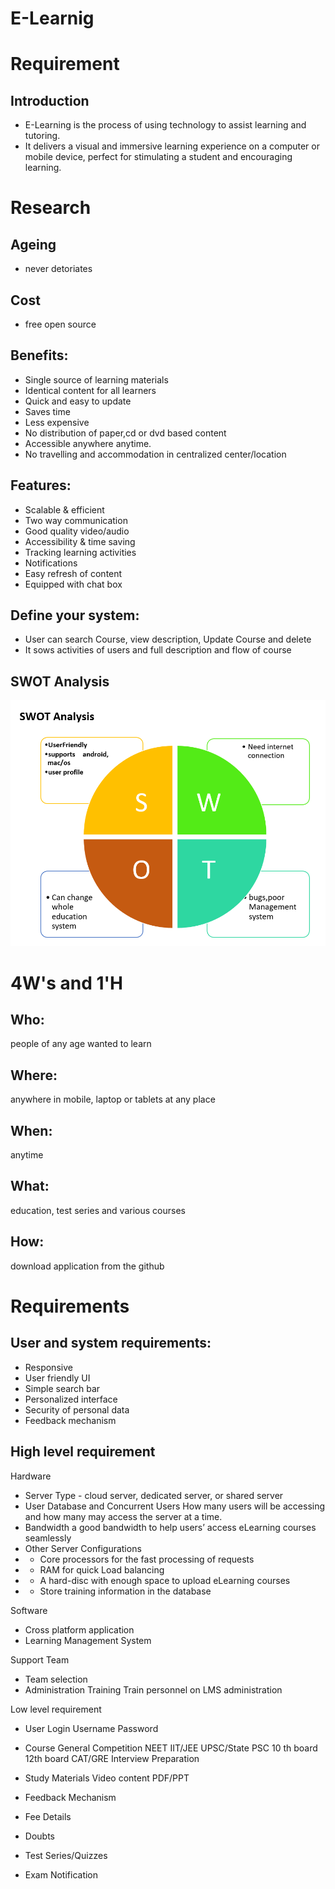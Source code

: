 # E-Learnig
# Requirement
## Introduction
* E-Learning is the process of using technology to assist learning and tutoring.
* It delivers a visual and immersive learning experience on a computer or mobile device, perfect for stimulating a student and encouraging learning.
# Research
## Ageing
* never detoriates
## Cost
* free open source 
## Benefits:
* Single source of learning materials
* Identical content for all learners
* Quick and easy to update 
* Saves time
* Less expensive
* No distribution of paper,cd or dvd based content
* Accessible anywhere anytime.
* No travelling and accommodation in centralized center/location

## Features:
* Scalable & efficient
* Two way communication
* Good quality video/audio
* Accessibility & time saving 
* Tracking learning activities
* Notifications
* Easy refresh of content
* Equipped with chat box

## Define your system:
* User can search Course, view description, Update Course and delete 
* It sows activities of users and full description and flow of course

## SWOT Analysis

![SWOT-Analysis](https://github.com/Akanksha69/E-Learnig/blob/429322a1b8e99b9bfd9ee25676f690ae88364f6e/Requirements/SWOT.png)


 

# 4W's and 1'H

## Who: 
people of any age wanted to learn

## Where: 
anywhere in mobile, laptop or tablets at any place

## When: 
anytime

## What: 
education, test series and various courses

## How: 
download application from the github

# Requirements

## User and system requirements:
* Responsive
* User friendly UI
* Simple search bar
* Personalized interface
* Security of personal data
* Feedback mechanism

## High level requirement


Hardware	
* Server Type	- cloud server, dedicated server, or shared server
* User Database and Concurrent Users	How many users will be accessing and how many may access the server at a time.
* Bandwidth	a good bandwidth to help users’ access eLearning courses seamlessly
* Other Server Configurations
* * Core processors for the fast processing of requests
* * RAM for quick Load balancing
* * A hard-disc with enough space to upload eLearning courses
* * Store training information in the database

Software

* Cross platform application
* Learning Management System

Support Team	
* Team selection
* Administration Training	Train personnel on LMS administration


Low level requirement

*	User Login		    Username
				            Password

*	Course			      General Competition
				            NEET
				            IIT/JEE
				            UPSC/State PSC
				            10 th board
				            12th board
				            CAT/GRE
				            Interview Preparation

*	Study Materials 	Video content
				            PDF/PPT

*	Feedback Mechanism
*	Fee Details
*	Doubts
*	Test Series/Quizzes
*	Exam Notification
